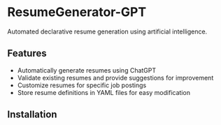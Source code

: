 # ResumeGenerator-GPT

Automated declarative resume generation using artificial intelligence.

## Features

- Automatically generate resumes using ChatGPT
- Validate existing resumes and provide suggestions for improvement
- Customize resumes for specific job postings
- Store resume definitions in YAML files for easy modification

## Installation
